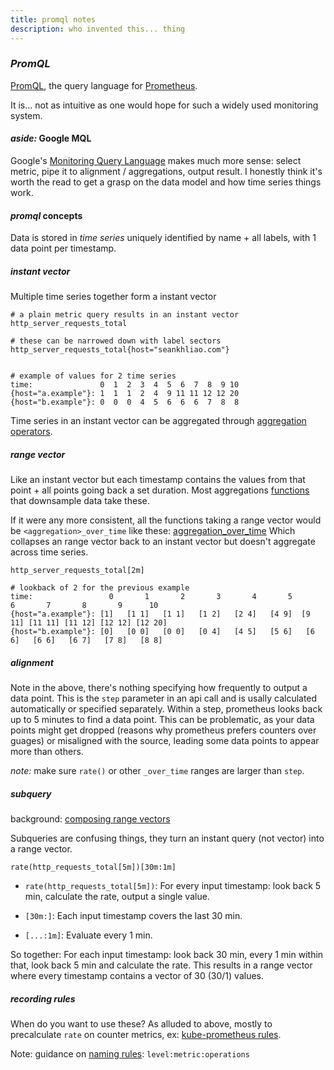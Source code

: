 ```yaml
---
title: promql notes
description: who invented this... thing
---
```


### _PromQL_

[PromQL](https://prometheus.io/docs/prometheus/latest/querying/basics/),
the query language for [Prometheus](https://prometheus.io/).

It is... not as intuitive as one would hope for such a widely used
monitoring system.

#### _aside:_ Google MQL

Google's [Monitoring Query Language](https://cloud.google.com/monitoring/mql)
makes much more sense:
select metric, pipe it to alignment / aggregations, output result.
I honestly think it's worth the read to get a grasp on the data model
and how time series things work.

#### _promql_ concepts

Data is stored in _time series_ uniquely identified by name + all labels,
with 1 data point per timestamp.

##### _instant_ vector

Multiple time series together form a instant vector

```
# a plain metric query results in an instant vector
http_server_requests_total

# these can be narrowed down with label sectors
http_server_requests_total{host="seankhliao.com"}


# example of values for 2 time series
time:               0  1  2  3  4  5  6  7  8  9 10
{host="a.example"}: 1  1  1  2  4  9 11 11 12 12 20
{host="b.example"}: 0  0  0  4  5  6  6  6  7  8  8
```

Time series in an instant vector can be aggregated through
[aggregation operators](https://prometheus.io/docs/prometheus/latest/querying/operators/#aggregation-operators).

##### _range_ vector

Like an instant vector but each timestamp
contains the values from that point + all points going back a set duration.
Most aggregations [functions](https://prometheus.io/docs/prometheus/latest/querying/functions/)
that downsample data take these.

If it were any more consistent,
all the functions taking a range vector would be `<aggregation>_over_time` like these:
[aggregation_over_time](https://prometheus.io/docs/prometheus/latest/querying/functions/#aggregation_over_time)
Which collapses an range vector back to an instant vector
but doesn't aggregate across time series.


```
http_server_requests_total[2m]

# lookback of 2 for the previous example
time:                 0       1       2       3       4       5       6       7       8       9      10
{host="a.example"}: [1]   [1 1]   [1 1]   [1 2]   [2 4]   [4 9]  [9 11] [11 11] [11 12] [12 12] [12 20]
{host="b.example"}: [0]   [0 0]   [0 0]   [0 4]   [4 5]   [5 6]   [6 6]   [6 6]   [6 7]   [7 8]   [8 8]
```

##### _alignment_

Note in the above,
there's nothing specifying how frequently to output a data point.
This is the `step` parameter in an api call
and is usally calculated automatically or specified separately.
Within a step, prometheus looks back up to 5 minutes to find a data point.
This can be problematic,
as your data points might get dropped (reasons why prometheus prefers counters over guages)
or misaligned with the source, leading some data points to appear more than others.

_note:_ make sure `rate()` or other `_over_time` ranges are larger than `step`.

##### _subquery_

background: [composing range vectors](https://www.robustperception.io/composing-range-vector-functions-in-promql)

Subqueries are confusing things,
they turn an instant query (not vector) into a range vector.

```
rate(http_requests_total[5m])[30m:1m]
```

- `rate(http_requests_total[5m])`:
For every input timestamp:
look back 5 min, calculate the rate,
output a single value.

- `[30m:]`:
Each input timestamp covers the last 30 min.

- `[...:1m]`: Evaluate every 1 min.

So together:
For each input timestamp:
look back 30 min, every 1 min within that, look back 5 min and calculate the rate.
This results in a range vector where every timestamp contains a vector of 30 (30/1) values.

##### _recording_ rules

When do you want to use these?
As alluded to above, mostly to precalculate `rate` on counter metrics,
ex: [kube-prometheus rules](https://github.com/prometheus-operator/kube-prometheus/blob/main/manifests/kubernetes-prometheusRule.yaml).

Note: guidance on [naming rules](https://prometheus.io/docs/practices/rules/): `level:metric:operations`
